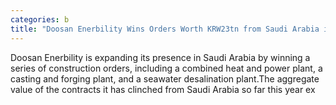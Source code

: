 ```yaml
---
categories: b
title: "Doosan Enerbility Wins Orders Worth KRW23tn from Saudi Arabia in 2022"
---
```

Doosan Enerbility is expanding its presence in Saudi Arabia by winning a series of construction orders, including a combined heat and power plant, a casting and forging plant, and a seawater desalination plant.The aggregate value of the contracts it has clinched from Saudi Arabia so far this year ex